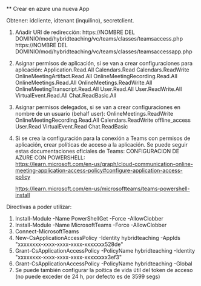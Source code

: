 

** Crear en azure una nueva App

Obtener: idcliente, idtenant (inquilino), secretclient.

1. Añadir URI de redirección:
https://NOMBRE DEL DOMINIO/mod/hybridteaching/vc/teams/classes/teamsaccess.php
https://NOMBRE DEL DOMINIO/mod/hybridteaching/vc/teams/classes/teamsaccessapp.php


2. Asignar permisos de aplicación, si se van a crear configuraciones para aplicación:
    Application.Read.All
    Calendars.Read
    Calendars.ReadWrite
    OnlineMeetingArtifact.Read.All
    OnlineMeetingRecording.Read.All
    OnlineMeetings.Read.All
    OnlineMeetings.ReadWrite.All
    OnlineMeetingTranscript.Read.All
    User.Read.All
    User.ReadWrite.All
    VirtualEvent.Read.All
    Chat.ReadBasic.All

3. Asignar permisos delegados, si se van a crear configuraciones en nombre de un usuario (behalf user):
    OnlineMeetings.ReadWrite
    OnlineMeetingRecording.Read.All
    Calendars.ReadWrite
    offline_access
    User.Read
    VirtualEvent.Read
    Chat.ReadBasic

4. Si se crea la configuración para la conexión a Teams con permisos de aplicación, crear políticas de acceso a la aplicación. Se puede seguir estas documentaciones oficiales de Teams:
CONFIGURACION DE AZURE CON POWERSHELL:    
    https://learn.microsoft.com/en-us/graph/cloud-communication-online-meeting-application-access-policy#configure-application-access-policy

    https://learn.microsoft.com/en-us/microsoftteams/teams-powershell-install    

Directivas a poder utilizar:
1. Install-Module -Name PowerShellGet -Force -AllowClobber
2. Install-Module -Name MicrosoftTeams -Force -AllowClobber
3. Connect-MicrosoftTeams
4. New-CsApplicationAccessPolicy -Identity hybridteaching -AppIds "xxxxxxxx-xxxx-xxxx-xxxx-xxxxxxx528de"
5. Grant-CsApplicationAccessPolicy -PolicyName hybridteaching -Identity "xxxxxxxx-xxxx-xxxx-xxxx-xxxxxxxx3ef3"
6. Grant-CsApplicationAccessPolicy -PolicyName hybridteaching -Global
7. Se puede también configurar la poítica de vida útil del token de acceso (no puede exceder de 24 h, por defecto es de 3599 segs)
